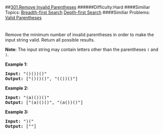 ##[301.Remove Invalid Parentheses](https://leetcode.com/problems/remove-invalid-parentheses/description/ "301.Remove Invalid Parentheses")
######Difficulty:Hard
####Similiar Topics:
  [Breadth-first Search](https://leetcode.com//tag/breadth-first-search)  [Depth-first Search](https://leetcode.com//tag/depth-first-search)
####Similiar Problems:
  [Valid Parentheses](https://leetcode.com//problems/valid-parentheses)
<div class="question-description__3U1T" style="padding-top: 10px;"><div><p>Remove the minimum number of invalid parentheses in order to make the input string valid. Return all possible results.</p>

<p><strong>Note:</strong>&#160;The input string may contain letters other than the parentheses <code>(</code> and <code>)</code>.</p>

<p><b>Example 1:</b></p>

<pre><b>Input:</b> "()())()"
<b>Output:</b> ["()()()", "(())()"]
</pre>

<p><b>Example 2:</b></p>

<pre><b>Input:</b> "(a)())()"
<b>Output:</b> ["(a)()()", "(a())()"]
</pre>

<p><b>Example 3:</b></p>

<pre><b>Input:</b> ")("
<b>Output: </b>[""]
</pre>
</div></div><div> </div><div> </div><div> </div><div> </div><div> </div><div> </div><div> </div><div> </div><div> </div><div> </div><div> </div><div> </div><div> </div><div> </div><div> </div><div> </div><div> </div><div> </div><div> </div><div> </div><div> </div><div> </div><div> </div><div> </div><div> </div><div> </div><div> </div><div> </div><div> </div><div> </div><div> </div><div> </div><div> </div><div> </div><div> </div><div> </div><div> </div><div> </div><div> </div><div> </div><div> </div><div> </div><div> </div><div> </div><div> </div><div> </div><div> </div><div> </div><div> </div><div> </div><div> </div><div> </div><div> </div><div> </div><div> </div><div> </div><div> </div><div> </div><div> </div><div> </div><div> </div><div> </div><div> </div><div> </div><div> </div><div> </div><div> </div><div> </div><div> </div><div> </div><div> </div><div> </div><div> </div><div> </div><div> </div><div> </div><div> </div><div> </div><div> </div><div> </div><div> </div><div> </div><div> </div><div> </div><div> </div><div> </div><div> </div><div> </div><div> </div><div> </div><div> </div><div> </div><div> </div><div> </div><div> </div><div> </div><div> </div><div> </div><div> </div><div> </div><div> </div><div> </div><div> </div><div> </div><div> </div><div> </div><div> </div><div> </div><div> </div><div> </div><div> </div><div> </div>